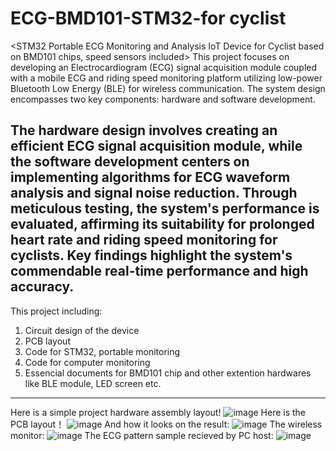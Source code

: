 # ECG-BMD101-STM32-for cyclist
<STM32 Portable ECG Monitoring and Analysis IoT Device for Cyclist based on BMD101 chips, speed sensors included>
This project focuses on developing an Electrocardiogram (ECG) signal acquisition module coupled with a mobile ECG and riding speed monitoring platform utilizing low-power Bluetooth Low Energy (BLE) for wireless communication. The system design encompasses two key components: hardware and software development.

The hardware design involves creating an efficient ECG signal acquisition module, while the software development centers on implementing algorithms for ECG waveform analysis and signal noise reduction. Through meticulous testing, the system's performance is evaluated, affirming its suitability for prolonged heart rate and riding speed monitoring for cyclists. Key findings highlight the system's commendable real-time performance and high accuracy.
----------------------------------------------------------------------------------------------------------------
This project including:
1. Circuit design of the device
2. PCB layout
3. Code for STM32, portable monitoring
4. Code for computer monitoring
5. Essencial documents for BMD101 chip and other extention hardwares like BLE module, LED screen etc.
________________________________________________________________________________________________________________
Here is a simple project hardware assembly layout!
![image](https://github.com/NewConsTiio/Wearble-ECG-STM32/assets/82430239/69ac43eb-3524-4516-bfcb-b983eea4722b)
Here is the PCB layout！
![image](https://github.com/NewConsTiio/Wearble-ECG-STM32/assets/82430239/49a6aa9b-23f7-4529-9a07-80e7738d10a9)
And how it looks on the result:
![image](https://github.com/NewConsTiio/Wearble-ECG-STM32/assets/82430239/159194fc-2f7b-4dd3-ad0a-4146f17c46f6)
The wireless monitor:
![image](https://github.com/NewConsTiio/Wearble-ECG-STM32/assets/82430239/8272394f-a6f3-4e72-bbe2-af11decde5c3)
The ECG pattern sample recieved by PC host:
![image](https://github.com/NewConsTiio/Wearble-ECG-STM32/assets/82430239/b4081a23-f7b5-4a30-89e3-00b736ac1157)

